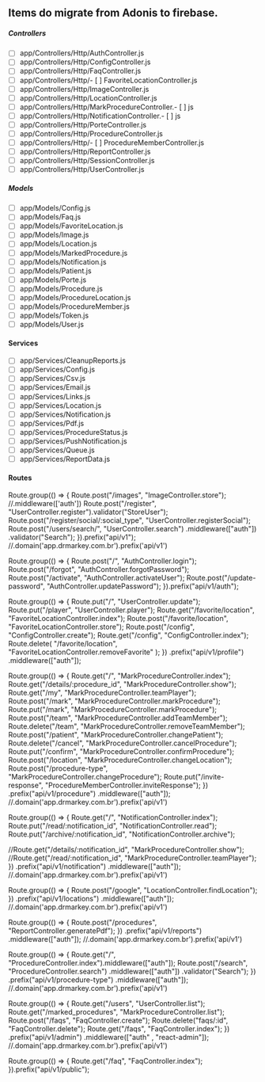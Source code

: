 ## Items do migrate from Adonis to firebase.


##### Controllers

- [ ] app/Controllers/Http/AuthController.js
- [ ] app/Controllers/Http/ConfigController.js
- [ ] app/Controllers/Http/FaqController.js
- [ ] app/Controllers/Http/- [ ] FavoriteLocationController.js
- [ ] app/Controllers/Http/ImageController.js
- [ ] app/Controllers/Http/LocationController.js
- [ ] app/Controllers/Http/MarkProcedureController.- [ ] js
- [ ] app/Controllers/Http/NotificationController.- [ ] js
- [ ] app/Controllers/Http/PorteController.js
- [ ] app/Controllers/Http/ProcedureController.js
- [ ] app/Controllers/Http/- [ ] ProcedureMemberController.js
- [ ] app/Controllers/Http/ReportController.js
- [ ] app/Controllers/Http/SessionController.js
- [ ] app/Controllers/Http/UserController.js

#####  Models

- [ ] app/Models/Config.js
- [ ] app/Models/Faq.js
- [ ] app/Models/FavoriteLocation.js
- [ ] app/Models/Image.js
- [ ] app/Models/Location.js
- [ ] app/Models/MarkedProcedure.js
- [ ] app/Models/Notification.js
- [ ] app/Models/Patient.js
- [ ] app/Models/Porte.js
- [ ] app/Models/Procedure.js
- [ ] app/Models/ProcedureLocation.js
- [ ] app/Models/ProcedureMember.js
- [ ] app/Models/Token.js
- [ ] app/Models/User.js

#### Services

- [ ] app/Services/CleanupReports.js
- [ ] app/Services/Config.js
- [ ] app/Services/Csv.js
- [ ] app/Services/Email.js
- [ ] app/Services/Links.js
- [ ] app/Services/Location.js
- [ ] app/Services/Notification.js
- [ ] app/Services/Pdf.js
- [ ] app/Services/ProcedureStatus.js
- [ ] app/Services/PushNotification.js
- [ ] app/Services/Queue.js
- [ ] app/Services/ReportData.js

#### Routes #####


Route.group(() => {
  Route.post("/images", "ImageController.store"); //.middleware(['auth'])
  Route.post("/register", "UserController.register").validator("StoreUser");
  Route.post("/register/social/:social_type", "UserController.registerSocial");
  Route.post("/users/search/", "UserController.search")
    .middleware(["auth"])
    .validator("Search");
}).prefix("api/v1"); //.domain('app.drmarkey.com.br').prefix('api/v1')

Route.group(() => {
  Route.post("/", "AuthController.login");
  Route.post("/forgot", "AuthController.forgotPassword");
  Route.post("/activate", "AuthController.activateUser");
  Route.post("/update-password", "AuthController.updatePassword");
}).prefix("api/v1/auth");

Route.group(() => {
  Route.put("/", "UserController.update");
  Route.put("/player", "UserController.player");
  Route.get("/favorite/location", "FavoriteLocationController.index");
  Route.post("/favorite/location", "FavoriteLocationController.store");
  Route.post("/config", "ConfigController.create");
  Route.get("/config", "ConfigController.index");
  Route.delete(
    "/favorite/location",
    "FavoriteLocationController.removeFavorite"
  );
})
  .prefix("api/v1/profile")
  .middleware(["auth"]);

Route.group(() => {
  Route.get("/", "MarkProcedureController.index");
  Route.get("/details/:procedure_id", "MarkProcedureController.show");
  Route.get("/my", "MarkProcedureController.teamPlayer");
  Route.post("/mark", "MarkProcedureController.markProcedure");
  Route.put("/mark", "MarkProcedureController.markProcedure");
  Route.post("/team", "MarkProcedureController.addTeamMember");
  Route.delete("/team", "MarkProcedureController.removeTeamMember");
  Route.post("/patient", "MarkProcedureController.changePatient");
  Route.delete("/cancel", "MarkProcedureController.cancelProcedure");
  Route.put("/confirm", "MarkProcedureController.confirmProcedure");
  Route.post("/location", "MarkProcedureController.changeLocation");
  Route.post("/procedure-type", "MarkProcedureController.changeProcedure");
  Route.put("/invite-response", "ProcedureMemberController.inviteResponse");
})
  .prefix("api/v1/procedure")
  .middleware(["auth"]); //.domain('app.drmarkey.com.br').prefix('api/v1')

Route.group(() => {
  Route.get("/", "NotificationController.index");
  Route.put("/read/:notification_id", "NotificationController.read");
  Route.put("/archive/:notification_id", "NotificationController.archive");

  //Route.get("/details/:notification_id", "MarkProcedureController.show");
  //Route.get("/read/:notification_id", "MarkProcedureController.teamPlayer");
})
  .prefix("api/v1/notification")
  .middleware(["auth"]); //.domain('app.drmarkey.com.br').prefix('api/v1')

Route.group(() => {
  Route.post("/google", "LocationController.findLocation");
})
  .prefix("api/v1/locations")
  .middleware(["auth"]); //.domain('app.drmarkey.com.br').prefix('api/v1')

Route.group(() => {
  Route.post("/procedures", "ReportController.generatePdf");
})
  .prefix("api/v1/reports")
  .middleware(["auth"]); //.domain('app.drmarkey.com.br').prefix('api/v1')

Route.group(() => {
  Route.get("/", "ProcedureController.index").middleware(["auth"]);
  Route.post("/search", "ProcedureController.search")
    .middleware(["auth"])
    .validator("Search");
})
  .prefix("api/v1/procedure-type")
  .middleware(["auth"]); //.domain('app.drmarkey.com.br').prefix('api/v1')

Route.group(() => {
  Route.get("/users", "UserController.list");
  Route.get("/marked_procedures", "MarkProcedureController.list");
  Route.post("/faqs", "FaqController.create");
  Route.delete("faqs/:id", "FaqController.delete");
  Route.get("/faqs", "FaqController.index");
})
  .prefix("api/v1/admin")
  .middleware(["auth" , "react-admin"]); //.domain('app.drmarkey.com.br').prefix('api/v1')

Route.group(() => {
  Route.get("/faq", "FaqController.index");
}).prefix("api/v1/public");

